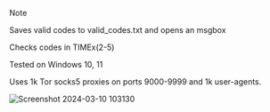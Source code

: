 > [!NOTE]
> Saves valid codes to valid_codes.txt and opens an msgbox
>
> Checks codes in TIMEx(2-5)
> 
> Tested on Windows 10, 11
> 
> Uses 1k Tor socks5 proxies on ports 9000-9999 and 1k user-agents.
> 

![Screenshot 2024-03-10 103130](https://github.com/Bt08s/Discord-Nitro-Generator/assets/68190921/f6a70b59-f9d6-425e-a30c-069da23dcde5)

